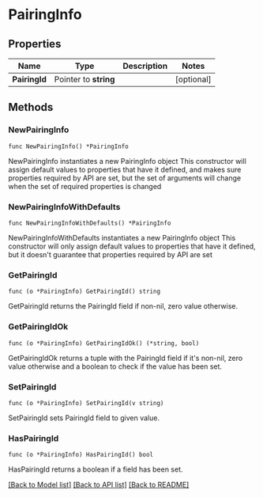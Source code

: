 # PairingInfo

## Properties

Name | Type | Description | Notes
------------ | ------------- | ------------- | -------------
**PairingId** | Pointer to **string** |  | [optional] 

## Methods

### NewPairingInfo

`func NewPairingInfo() *PairingInfo`

NewPairingInfo instantiates a new PairingInfo object
This constructor will assign default values to properties that have it defined,
and makes sure properties required by API are set, but the set of arguments
will change when the set of required properties is changed

### NewPairingInfoWithDefaults

`func NewPairingInfoWithDefaults() *PairingInfo`

NewPairingInfoWithDefaults instantiates a new PairingInfo object
This constructor will only assign default values to properties that have it defined,
but it doesn't guarantee that properties required by API are set

### GetPairingId

`func (o *PairingInfo) GetPairingId() string`

GetPairingId returns the PairingId field if non-nil, zero value otherwise.

### GetPairingIdOk

`func (o *PairingInfo) GetPairingIdOk() (*string, bool)`

GetPairingIdOk returns a tuple with the PairingId field if it's non-nil, zero value otherwise
and a boolean to check if the value has been set.

### SetPairingId

`func (o *PairingInfo) SetPairingId(v string)`

SetPairingId sets PairingId field to given value.

### HasPairingId

`func (o *PairingInfo) HasPairingId() bool`

HasPairingId returns a boolean if a field has been set.


[[Back to Model list]](../README.md#documentation-for-models) [[Back to API list]](../README.md#documentation-for-api-endpoints) [[Back to README]](../README.md)



